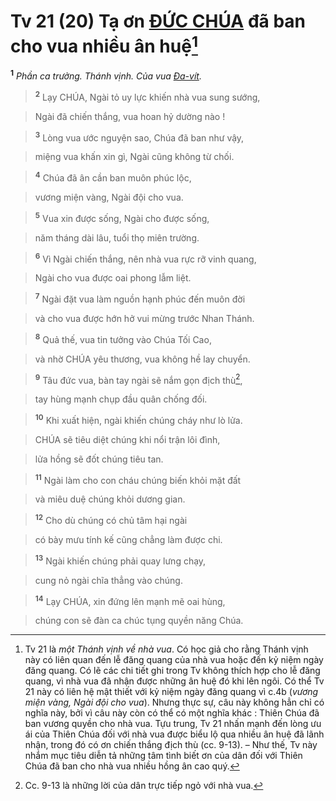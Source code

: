 # Tv 21 (20) Tạ ơn [ĐỨC CHÚA]() đã ban cho vua nhiều ân huệ[^1-1b4b1c8d-bab2-4119-897f-cb552aa0b90c]
<sup><b>1</b></sup> *Phần ca trưởng. Thánh vịnh. Của vua [Đa-vít]().*


> <sup><b>2</b></sup> Lạy CHÚA, Ngài tỏ uy lực khiến nhà vua sung sướng,
>


> Ngài đã chiến thắng, vua hoan hỷ dường nào !
>


> <sup><b>3</b></sup> Lòng vua ước nguyện sao, Chúa đã ban như vậy,
>


> miệng vua khấn xin gì, Ngài cũng không từ chối.
>


> <sup><b>4</b></sup> Chúa đã ân cần ban muôn phúc lộc,
>


> vương miện vàng, Ngài đội cho vua.
>


> <sup><b>5</b></sup> Vua xin được sống, Ngài cho được sống,
>


> năm tháng dài lâu, tuổi thọ miên trường.
>


> <sup><b>6</b></sup> Vì Ngài chiến thắng, nên nhà vua rực rỡ vinh quang,
>


> Ngài cho vua được oai phong lẫm liệt.
>


> <sup><b>7</b></sup> Ngài đặt vua làm nguồn hạnh phúc đến muôn đời
>


> và cho vua được hớn hở vui mừng trước Nhan Thánh.
>


> <sup><b>8</b></sup> Quả thế, vua tin tưởng vào Chúa Tối Cao,
>


> và nhờ CHÚA yêu thương, vua không hề lay chuyển.
>


> <sup><b>9</b></sup> Tâu đức vua, bàn tay ngài sẽ nắm gọn địch thù[^2-1b4b1c8d-bab2-4119-897f-cb552aa0b90c],
>


> tay hùng mạnh chụp đầu quân chống đối.
>


> <sup><b>10</b></sup> Khi xuất hiện, ngài khiến chúng cháy như lò lửa.
>


> CHÚA sẽ tiêu diệt chúng khi nổi trận lôi đình,
>


> lửa hồng sẽ đốt chúng tiêu tan.
>


> <sup><b>11</b></sup> Ngài làm cho con cháu chúng biến khỏi mặt đất
>


> và miêu duệ chúng khỏi dương gian.
>


> <sup><b>12</b></sup> Cho dù chúng có chủ tâm hại ngài
>


> có bày mưu tính kế cũng chẳng làm được chi.
>


> <sup><b>13</b></sup> Ngài khiến chúng phải quay lưng chạy,
>


> cung nỏ ngài chĩa thẳng vào chúng.
>


> <sup><b>14</b></sup> Lạy CHÚA, xin đứng lên mạnh mẽ oai hùng,
>


> chúng con sẽ đàn ca chúc tụng quyền năng Chúa.
>

[^1-1b4b1c8d-bab2-4119-897f-cb552aa0b90c]: Tv 21 là *một Thánh vịnh về nhà vua*. Có học giả cho rằng Thánh vịnh này có liên quan đến lễ đăng quang của nhà vua hoặc đến kỷ niệm ngày đăng quang. Có lẽ các chi tiết ghi trong Tv không thích hợp cho lễ đăng quang, vì nhà vua đã nhận được những ân huệ đó khi lên ngôi. Có thể Tv 21 này có liên hệ mật thiết với kỷ niệm ngày đăng quang vì c.4b (*vương miện vàng, Ngài đội cho vua*). Nhưng thực sự, câu này không hẳn chỉ có nghĩa này, bởi vì câu này còn có thể có một nghĩa khác : Thiên Chúa đã ban vương quyền cho nhà vua. Tựu trung, Tv 21 nhấn mạnh đến lòng ưu ái của Thiên Chúa đối với nhà vua được biểu lộ qua nhiều ân huệ đã lãnh nhận, trong đó có ơn chiến thắng địch thù (cc. 9-13). – Như thế, Tv này nhắm mục tiêu diễn tả những tâm tình biết ơn của dân đối với Thiên Chúa đã ban cho nhà vua nhiều hồng ân cao quý.
[^2-1b4b1c8d-bab2-4119-897f-cb552aa0b90c]: Cc. 9-13 là những lời của dân trực tiếp ngỏ với nhà vua.